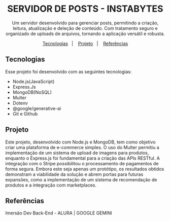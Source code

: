 <h1 align="center">SERVIDOR DE POSTS - INSTABYTES</h1>

<p align="center">
Um servidor desenvolvido para gerenciar posts, permitindo a criação, leitura, atualização e deleção de conteúdo. Com tratamento seguro e organizado de uploads de arquivos, tornando a aplicação versátil e robusta.
</p>

<p align="center">
  <a href="#tecnologias">Tecnologias</a>&nbsp;&nbsp;&nbsp;|&nbsp;&nbsp;&nbsp;
  <a href="#projeto">Projeto</a>&nbsp;&nbsp;&nbsp;|&nbsp;&nbsp;&nbsp;
  <a href="#referências">Referências</a>
</p>

## Tecnologias

Esse projeto foi desenvolvido com as seguintes tecnologias:

- Node.js(JavaScript)
- Express.Js
- MongoDB(NoSQL)
- Multer
- Dotenv
- @google/generative-ai
- Git e Github

## Projeto

Este projeto, desenvolvido com Node.js e MongoDB, tem como objetivo criar uma plataforma de e-commerce simples. O uso do Multer permitiu a implementação de um sistema de upload de imagens para produtos, enquanto o Express.js foi fundamental para a criação das APIs RESTful. A integração com o Stripe possibilitou o processamento de pagamentos de forma segura. Embora este seja apenas um protótipo, os resultados obtidos demonstram a viabilidade da solução e abrem portas para futuras expansões, como a implementação de um sistema de recomendação de produtos e a integração com marketplaces.

## Referências
Imersão Dev Back-End - ALURA | GOOGLE GEMINI